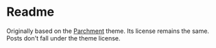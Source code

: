 # Readme

Originally based on the [Parchment](https://github.com/pro-panda/parchment) theme. Its license remains the same. Posts don't fall under the theme license.